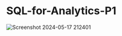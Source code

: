 # SQL-for-Analytics-P1
![Screenshot 2024-05-17 212401](https://github.com/prachiprabha-s/SQL-for-Analytics-P1/assets/168185906/efbdd5d6-4b4e-462c-92be-74b0ec9551c7)
